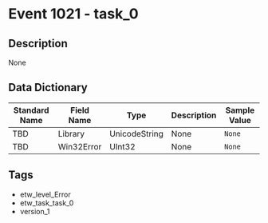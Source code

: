 # Event 1021 - task_0

## Description
None

## Data Dictionary
|Standard Name|Field Name|Type|Description|Sample Value|
|---|---|---|---|---|
|TBD|Library|UnicodeString|None|`None`|
|TBD|Win32Error|UInt32|None|`None`|

## Tags
* etw_level_Error
* etw_task_task_0
* version_1